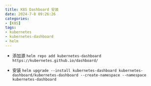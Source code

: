 ```yaml
---
title: K8S Dashboard 安装
date: 2024-7-8 09:26:26
categories: 
- [K8S]
tags: 
- kubernetes
- kubernetes-dashboard
- helm
---
```



- 添加源
  `helm repo add kubernetes-dashboard https://kubernetes.github.io/dashboard/`


- 安装
  `helm upgrade --install kubernetes-dashboard kubernetes-dashboard/kubernetes-dashboard --create-namespace --namespace kubernetes-dashboard`